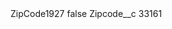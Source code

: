 <?xml version="1.0" encoding="UTF-8"?>
<CustomMetadata xmlns="http://soap.sforce.com/2006/04/metadata" xmlns:xsi="http://www.w3.org/2001/XMLSchema-instance" xmlns:xsd="http://www.w3.org/2001/XMLSchema">
    <label>ZipCode1927</label>
    <protected>false</protected>
    <values>
        <field>Zipcode__c</field>
        <value xsi:type="xsd:string">33161</value>
    </values>
</CustomMetadata>
